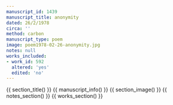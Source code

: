 ```yaml
---
manuscript_id: 1439
manuscript_title: anonymity
dated: 26/2/1978
circa: ''
method: carbon
manuscript_type: poem
image: poem1978-02-26-anonymity.jpg
notes: null
works_included:
- work_id: 592
  altered: 'yes'
  edited: 'no'
---
```


{{ section_title() }}
{{ manuscript_info() }}
{{ section_image() }}
{{ notes_section() }}
{{ works_section() }}
